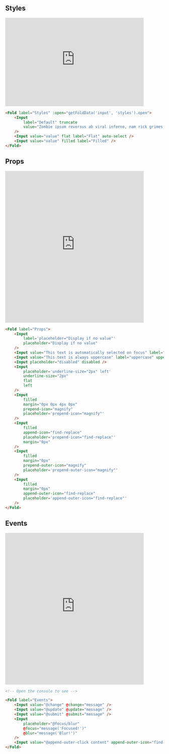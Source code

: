 ## Styles

<div class="centered"><iframe style="overflow: scroll;" width="440" height="280" seamless frameborder="0" scrolling="yes" src="https://brutalism.netlify.app/#/inputs/input/styles"> </iframe></div>


```html
<Fold label="Styles" :open="getFoldData('input', 'styles').open">
    <Input
        label="Default" truncate 
        value="Zombie ipsum reversus ab viral inferno, nam rick grimes malum cerebro. De carne lumbering animata corpora quaeritis. Summus brains sit​​, morbo vel maleficia? De apocalypsi gorger omero undead survivor dictum mauris."
    />
    <Input value="value" flat label="Flat" auto-select />
    <Input value="value" filled label="Filled" />
</Fold>

```

## Props

<div class="centered"><iframe style="overflow: scroll;" width="440" height="480" seamless frameborder="0" scrolling="yes" src="https://brutalism.netlify.app/#/inputs/input/props"> </iframe></div>

```html
<Fold label="Props">
    <Input
        label='placeholder="Display if no value"'
        placeholder="Display if no value"
    />
    <Input value="This text is automatically selected on focus" label="auto-select" auto-select />
    <Input value="This text is always uppercase" label="uppercase" uppercase />
    <Input placeholder="disabled" disabled />
    <Input
        placeholder='underline-size="2px" left'
        underline-size="2px"
        flat
        left
    />
    <Input
        filled
        margin="0px 0px 4px 0px"
        prepend-icon="magnify"
        placeholder='prepend-icon="magnify"'
    />
    <Input
        filled
        append-icon="find-replace"
        placeholder='prepend-icon="find-replace"'
        margin="0px"
    />
    <Input
        filled
        margin="0px"
        prepend-outer-icon="magnify"
        placeholder='prepend-outer-icon="magnify"'
    />
    <Input
        filled
        margin="0px"
        append-outer-icon="find-replace"
        placeholder='append-outer-icon="find-replace"'
    />
</Fold>
```

## Events

<div class="centered"><iframe style="overflow: scroll;" width="440" height="480" seamless frameborder="0" scrolling="yes" src="https://brutalism.netlify.app/#/inputs/input/events"> </iframe></div>

```html
<!-- Open the console to see -->

<Fold label="Events">
    <Input value="@change" @change="message" />
    <Input value="@update" @update="message" />
    <Input value="@submit" @submit="message" />
    <Input
        placeholder="@focus/blur"
        @focus="message('Focused!')"
        @blur="message('Blur!')"
    />
    <Input value="@append-outer-click content" append-outer-icon="find-replace" @append-outer-click="message" />
</Fold>
```